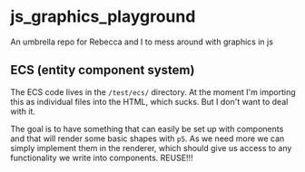 # js_graphics_playground
An umbrella repo for Rebecca and I to mess around with graphics in js

## ECS (entity component system)
The ECS code lives in the `/test/ecs/` directory.
At the moment I'm importing this as individual files into the HTML, which sucks. But I don't want to deal with it.

The goal is to have something that can easily be set up with components and that will render some basic shapes with `p5`. As we need more we can simply implement them in the renderer, which should give us access to any functionality we write into components. REUSE!!!